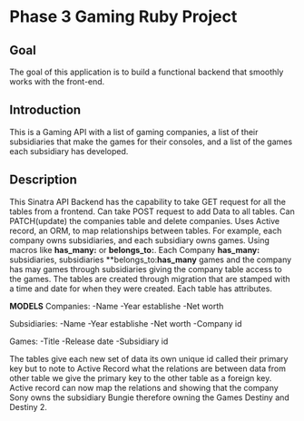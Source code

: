 # Phase 3 Gaming Ruby Project 

## Goal
The goal of this application is to build a functional backend that smoothly works with the front-end.


## Introduction

This is a Gaming API with a list of gaming companies, a list of their subsidiaries that make the games
for their consoles, and a list of the games each subsidiary has developed.   

## Description

This Sinatra API Backend has the capability to take GET request for all the tables from a frontend.
Can take POST request to add Data to all tables.
Can PATCH(update) the companies table and delete companies.
Uses Active record, an ORM, to map relationships between tables. For example, each company
owns subsidiaries, and each subsidiary owns games. Using macros like **has_many:** or **belongs_to:**.
Each Company **has_many:** subsidiaries, subsidiaries **belongs_to:**has_many** games and the company has may games
through subsidiaries giving the company table access to the games.
The tables are created through migration that are stamped with a time and date for when they were created.
Each table has attributes. 

**MODELS**
Companies:
-Name
-Year establishe
-Net worth

Subsidiaries:
-Name
-Year establishe
-Net worth
-Company id

Games:
-Title
-Release date
-Subsidiary id

The tables give each new set of data its own unique id called their primary key but to note to Active Record 
what the relations are between data from other table we give the primary key to the other table as a foreign key. 
Active record can now map the relations and showing that the company Sony owns the subsidiary Bungie therefore owning
the Games Destiny and Destiny 2. 
